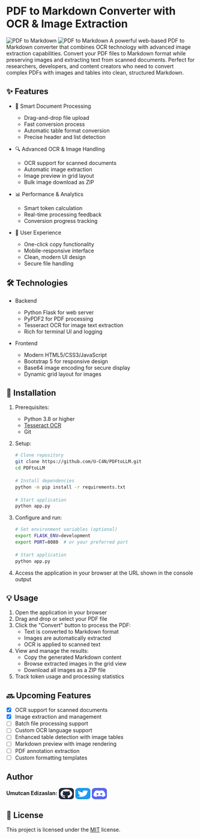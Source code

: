# PDF to Markdown Converter with OCR & Image Extraction

![PDF to Markdown](screen1.png)
![PDF to Markdown](screen2.png)
A powerful web-based PDF to Markdown converter that combines OCR technology with advanced image extraction capabilities. Convert your PDF files to Markdown format while preserving images and extracting text from scanned documents. Perfect for researchers, developers, and content creators who need to convert complex PDFs with images and tables into clean, structured Markdown.


## ✨ Features

- 📄 Smart Document Processing
  - Drag-and-drop file upload
  - Fast conversion process
  - Automatic table format conversion
  - Precise header and list detection
  
- 🔍 Advanced OCR & Image Handling
  - OCR support for scanned documents
  - Automatic image extraction
  - Image preview in grid layout
  - Bulk image download as ZIP
  
- 📊 Performance & Analytics
  - Smart token calculation
  - Real-time processing feedback
  - Conversion progress tracking
  
- 💫 User Experience
  - One-click copy functionality
  - Mobile-responsive interface
  - Clean, modern UI design
  - Secure file handling

## 🛠️ Technologies

- Backend
  - Python Flask for web server
  - PyPDF2 for PDF processing
  - Tesseract OCR for image text extraction
  - Rich for terminal UI and logging
  
- Frontend
  - Modern HTML5/CSS3/JavaScript
  - Bootstrap 5 for responsive design
  - Base64 image encoding for secure display
  - Dynamic grid layout for images

## 🚀 Installation

1. Prerequisites:
   - Python 3.8 or higher
   - [Tesseract OCR](https://tesseract-ocr.github.io/tessdoc/Installation.html)
   - Git

2. Setup:
   ```bash
   # Clone repository
   git clone https://github.com/U-C4N/PDFtoLLM.git
   cd PDFtoLLM

   # Install dependencies
   python -m pip install -r requirements.txt

   # Start application
   python app.py
   ```

3. Configure and run:
   ```bash
   # Set environment variables (optional)
   export FLASK_ENV=development
   export PORT=8080  # or your preferred port

   # Start application
   python app.py
   ```

4. Access the application in your browser at the URL shown in the console output

## 💡 Usage

1. Open the application in your browser
2. Drag and drop or select your PDF file
3. Click the "Convert" button to process the PDF:
   - Text is converted to Markdown format
   - Images are automatically extracted
   - OCR is applied to scanned text
4. View and manage the results:
   - Copy the generated Markdown content
   - Browse extracted images in the grid view
   - Download all images as a ZIP file
5. Track token usage and processing statistics

## 🔜 Upcoming Features

- [x] OCR support for scanned documents
- [x] Image extraction and management
- [ ] Batch file processing support
- [ ] Custom OCR language support
- [ ] Enhanced table detection with image tables
- [ ] Markdown preview with image rendering
- [ ] PDF annotation extraction
- [ ] Custom formatting templates

## Author

<p align="left">
<b>Umutcan Edizaslan:</b>
<a href="https://github.com/U-C4N" target="blank"><img align="center" src="https://raw.githubusercontent.com/tandpfun/skill-icons/main/icons/Github-Dark.svg" alt="TutTrue" height="30" width="40" /></a>
<a href="https://x.com/UEdizaslan" target="blank"><img align="center" src="https://raw.githubusercontent.com/tandpfun/skill-icons/main/icons/Twitter.svg" height="30" width="40" /></a>
<a href="https://discord.gg/2Tutcj6u" target="blank"><img align="center" src="https://raw.githubusercontent.com/tandpfun/skill-icons/main/icons/Discord.svg" height="30" width="40" /></a>
</p>

## 📝 License

This project is licensed under the [MIT](LICENSE) license.
